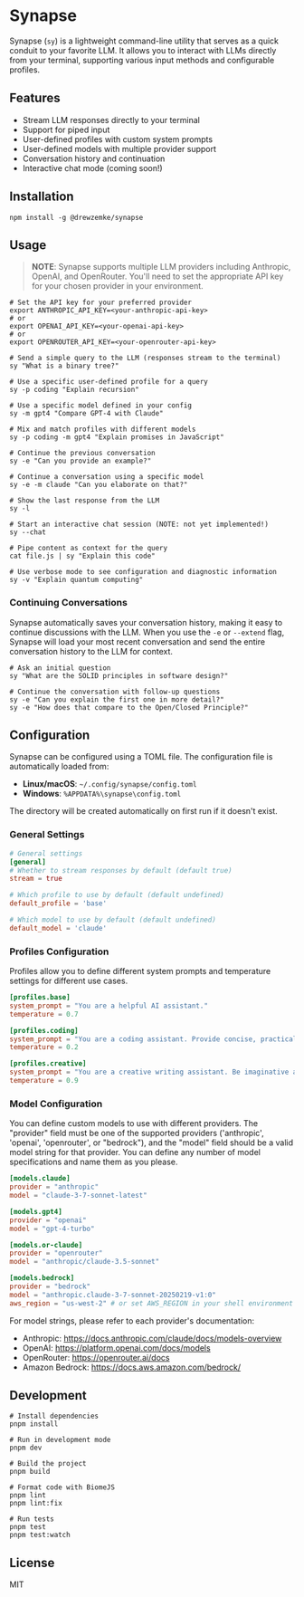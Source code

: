 # Synapse

Synapse (`sy`) is a lightweight command-line utility that serves as a quick conduit to your favorite LLM. It allows you to interact with LLMs directly from your terminal, supporting various input methods and configurable profiles.

## Features

- Stream LLM responses directly to your terminal
- Support for piped input
- User-defined profiles with custom system prompts
- User-defined models with multiple provider support
- Conversation history and continuation
- Interactive chat mode (coming soon!)

## Installation

```shell
npm install -g @drewzemke/synapse
```

## Usage

> **NOTE**: Synapse supports multiple LLM providers including Anthropic, OpenAI, and OpenRouter. You'll need to set the appropriate API key for your chosen provider in your environment.

```shell
# Set the API key for your preferred provider
export ANTHROPIC_API_KEY=<your-anthropic-api-key>
# or
export OPENAI_API_KEY=<your-openai-api-key>
# or
export OPENROUTER_API_KEY=<your-openrouter-api-key>
```

```shell
# Send a simple query to the LLM (responses stream to the terminal)
sy "What is a binary tree?"

# Use a specific user-defined profile for a query
sy -p coding "Explain recursion"

# Use a specific model defined in your config
sy -m gpt4 "Compare GPT-4 with Claude"

# Mix and match profiles with different models
sy -p coding -m gpt4 "Explain promises in JavaScript"

# Continue the previous conversation
sy -e "Can you provide an example?"

# Continue a conversation using a specific model
sy -e -m claude "Can you elaborate on that?"

# Show the last response from the LLM
sy -l

# Start an interactive chat session (NOTE: not yet implemented!)
sy --chat

# Pipe content as context for the query
cat file.js | sy "Explain this code"

# Use verbose mode to see configuration and diagnostic information
sy -v "Explain quantum computing"
```

### Continuing Conversations

Synapse automatically saves your conversation history, making it easy to continue discussions with the LLM.
When you use the `-e` or `--extend` flag, Synapse will load your most recent conversation and send the entire conversation history to the LLM for context.

```shell
# Ask an initial question
sy "What are the SOLID principles in software design?"

# Continue the conversation with follow-up questions
sy -e "Can you explain the first one in more detail?"
sy -e "How does that compare to the Open/Closed Principle?"
```

## Configuration

Synapse can be configured using a TOML file. The configuration file is automatically loaded from:

- **Linux/macOS**: `~/.config/synapse/config.toml`
- **Windows**: `%APPDATA%\synapse\config.toml`

The directory will be created automatically on first run if it doesn't exist.

### General Settings

```toml
# General settings
[general]
# Whether to stream responses by default (default true)
stream = true

# Which profile to use by default (default undefined)
default_profile = 'base'

# Which model to use by default (default undefined)
default_model = 'claude'
```

### Profiles Configuration

Profiles allow you to define different system prompts and temperature settings for different use cases.

```toml
[profiles.base]
system_prompt = "You are a helpful AI assistant."
temperature = 0.7

[profiles.coding]
system_prompt = "You are a coding assistant. Provide concise, practical answers with code examples."
temperature = 0.2

[profiles.creative]
system_prompt = "You are a creative writing assistant. Be imaginative and inspiring."
temperature = 0.9
```

### Model Configuration

You can define custom models to use with different providers. The "provider" field must be one of the supported providers ('anthropic', 'openai', 'openrouter', or "bedrock"), and the "model" field should be a valid model string for that provider. You can define any number of model specifications and name them as you please.

```toml
[models.claude]
provider = "anthropic"
model = "claude-3-7-sonnet-latest"

[models.gpt4]
provider = "openai"
model = "gpt-4-turbo"

[models.or-claude]
provider = "openrouter"
model = "anthropic/claude-3.5-sonnet"

[models.bedrock]
provider = "bedrock"
model = "anthropic.claude-3-7-sonnet-20250219-v1:0"
aws_region = "us-west-2" # or set AWS_REGION in your shell environment
```

For model strings, please refer to each provider's documentation:
- Anthropic: https://docs.anthropic.com/claude/docs/models-overview
- OpenAI: https://platform.openai.com/docs/models
- OpenRouter: https://openrouter.ai/docs
- Amazon Bedrock: https://docs.aws.amazon.com/bedrock/

## Development

```shell
# Install dependencies
pnpm install

# Run in development mode
pnpm dev

# Build the project
pnpm build

# Format code with BiomeJS
pnpm lint
pnpm lint:fix

# Run tests
pnpm test
pnpm test:watch
```


## License

MIT
